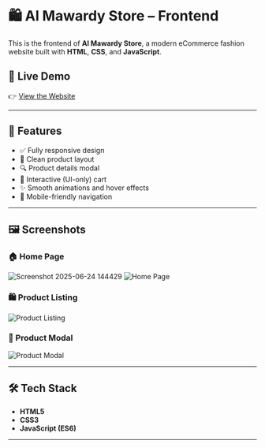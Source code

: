 # 🛍️ Al Mawardy Store – Frontend

This is the frontend of **Al Mawardy Store**, a modern eCommerce fashion website built with **HTML**, **CSS**, and **JavaScript**.

## 🔗 Live Demo

👉 [View the Website](https://el-mawardy.vercel.app/index.html) <!-- Replace # with your actual deployed site URL -->

---

## 🚀 Features

- ✅ Fully responsive design  
- 🧼 Clean product layout  
- 🔍 Product details modal  
- 🛒 Interactive (UI-only) cart  
- ✨ Smooth animations and hover effects  
- 📱 Mobile-friendly navigation  

---

## 🖼️ Screenshots

### 🏠 Home Page  
![Screenshot 2025-06-24 144429](https://github.com/user-attachments/assets/d3b55899-ced1-49fc-9f88-c1af67df112e)
![Home Page](https://github.com/user-attachments/assets/c5f344ee-712c-40a6-a1df-40528b163cae)

### 🛍️ Product Listing  
![Product Listing](https://github.com/user-attachments/assets/16710e81-50d1-451f-b9f8-bdd997332801)

### 🧾 Product Modal  
![Product Modal](https://github.com/user-attachments/assets/c491df8c-ad2b-4a3c-b1fd-6d26c909454e)

---

## 🛠️ Tech Stack

- **HTML5**  
- **CSS3**  
- **JavaScript (ES6)**

---
